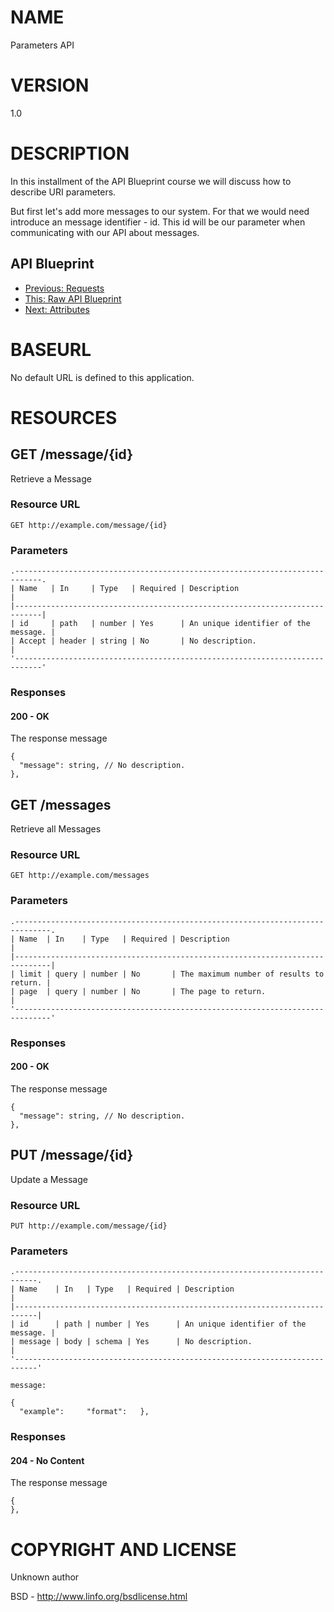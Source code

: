 # NAME

Parameters API

# VERSION

1.0

# DESCRIPTION

In this installment of the API Blueprint course we will discuss how to describe URI parameters.

But first let's add more messages to our system. For that we would need introduce an message identifier - id. This id will be our parameter when communicating with our API about messages.

## API Blueprint
+ [Previous: Requests](06.%20Requests.md)
+ [This: Raw API Blueprint](https://raw.github.com/apiaryio/api-blueprint/master/examples/07.%20Parameters.md)
+ [Next: Attributes](08.%20Attributes.md)

# BASEURL

No default URL is defined to this application.

# RESOURCES

## GET /message/{id}

Retrieve a Message

### Resource URL

    GET http://example.com/message/{id}

### Parameters

    .----------------------------------------------------------------------------.
    | Name   | In     | Type   | Required | Description                          |
    |----------------------------------------------------------------------------|
    | id     | path   | number | Yes      | An unique identifier of the message. |
    | Accept | header | string | No       | No description.                      |
    '----------------------------------------------------------------------------'

### Responses

#### 200 - OK

The response message

    {
      "message": string, // No description.
    },

## GET /messages

Retrieve all Messages

### Resource URL

    GET http://example.com/messages

### Parameters

    .------------------------------------------------------------------------------.
    | Name  | In    | Type   | Required | Description                              |
    |------------------------------------------------------------------------------|
    | limit | query | number | No       | The maximum number of results to return. |
    | page  | query | number | No       | The page to return.                      |
    '------------------------------------------------------------------------------'

### Responses

#### 200 - OK

The response message

    {
      "message": string, // No description.
    },

## PUT /message/{id}

Update a Message

### Resource URL

    PUT http://example.com/message/{id}

### Parameters

    .---------------------------------------------------------------------------.
    | Name    | In   | Type   | Required | Description                          |
    |---------------------------------------------------------------------------|
    | id      | path | number | Yes      | An unique identifier of the message. |
    | message | body | schema | Yes      | No description.                      |
    '---------------------------------------------------------------------------'

    message:

    {
      "example":     "format":   },

### Responses

#### 204 - No Content

The response message

    {
    },

# COPYRIGHT AND LICENSE

Unknown author

BSD - http://www.linfo.org/bsdlicense.html
